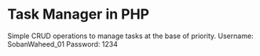# Task Manager in PHP
 Simple CRUD operations to manage tasks at the base of priority.
Username: SobanWaheed_01
Password: 1234
